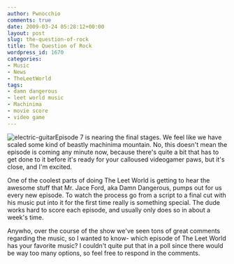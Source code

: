 ```yaml
---
author: Pwnocchio
comments: true
date: 2009-03-24 05:28:12+00:00
layout: post
slug: the-question-of-rock
title: The Question of Rock
wordpress_id: 1670
categories:
- Music
- News
- TheLeetWorld
tags:
- damn dangerous
- leet world music
- Machinima
- movie score
- video game
---
```


![electric-guitar](http://smoothfewfilms.com/wp-content/uploads/2009/03/electric-guitar.jpg)Episode 7 is nearing the final stages. We feel like we have scaled some kind of beastly machinima mountain. No, this doesn't mean the episode is coming any minute now, because there's quite a bit that has to get done to it before it's ready for your calloused videogamer paws, but it's close, and I'm excited.

One of the coolest parts of doing The Leet World is getting to hear the awesome stuff that Mr. Jace Ford, aka Damn Dangerous, pumps out for us every new episode. To watch the process go from a script to a final cut with his music put into it for the first time really is something special. The dude works hard to score each episode, and usually only does so in about a week's time. 

Anywho, over the course of the show we've seen tons of great comments regarding the music, so I wanted to know- which episode of The Leet World has your favorite music? I couldn't quite put that in a poll since there would be way too many options, so feel free to respond in the comments.

